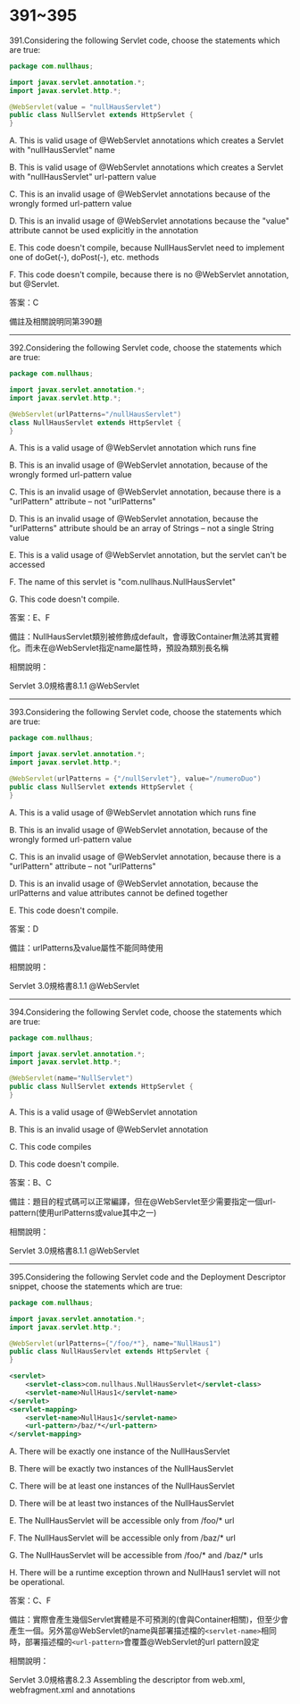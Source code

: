 391~395
========================

391.Considering the following Servlet code, choose the statements which are true:

```java
package com.nullhaus;

import javax.servlet.annotation.*;
import javax.servlet.http.*;

@WebServlet(value = "nullHausServlet")
public class NullServlet extends HttpServlet {
}
```

A.  This is valid usage of @WebServlet annotations which creates a Servlet with "nullHausServlet" name

B.  This is valid usage of @WebServlet annotations which creates a Servlet with "nullHausServlet" url-pattern value

C.  This is an invalid usage of @WebServlet annotations because of the wrongly formed url-pattern value

D.  This is an invalid usage of @WebServlet annotations because the "value" attribute cannot be used explicitly in the annotation

E.  This code doesn't compile, because NullHausServlet need to implement one of doGet(-), doPost(-), etc. methods

F.  This code doesn't compile, because there is no @WebServlet annotation, but @Servlet.

答案：C

備註及相關說明同第390題

---
392.Considering the following Servlet code, choose the statements which are true:

```java
package com.nullhaus;

import javax.servlet.annotation.*;
import javax.servlet.http.*;

@WebServlet(urlPatterns="/nullHausServlet")
class NullHausServlet extends HttpServlet {
}
```

A.  This is a valid usage of @WebServlet annotation which runs fine

B.  This is an invalid usage of @WebServlet annotation, because of the wrongly formed url-pattern value

C.  This is an invalid usage of @WebServlet annotation, because there is a "urlPattern" attribute – not "urlPatterns"

D.  This is an invalid usage of @WebServlet annotation, because the "urlPatterns" attribute should be an array of Strings – not a single String value

E.  This is a valid usage of @WebServlet annotation, but the servlet can't be accessed

F.  The name of this servlet is "com.nullhaus.NullHausServlet"

G.  This code doesn't compile.

答案：E、F

備註：NullHausServlet類別被修飾成default，會導致Container無法將其實體化。而未在@WebServlet指定name屬性時，預設為類別長名稱

相關說明：

Servlet 3.0規格書8.1.1 @WebServlet

---
393.Considering the following Servlet code, choose the statements which are true:

```java
package com.nullhaus;

import javax.servlet.annotation.*;
import javax.servlet.http.*;

@WebServlet(urlPatterns = {"/nullServlet"}, value="/numeroDuo")
public class NullServlet extends HttpServlet {
}
```

A.  This is a valid usage of @WebServlet annotation which runs fine

B.  This is an invalid usage of @WebServlet annotation, because of the wrongly formed url-pattern value

C.  This is an invalid usage of @WebServlet annotation, because there is a "urlPattern" attribute – not "urlPatterns"

D.  This is an invalid usage of @WebServlet annotation, because the urlPatterns and value attributes cannot be defined together

E.  This code doesn't compile.

答案：D

備註：urlPatterns及value屬性不能同時使用

相關說明：

Servlet 3.0規格書8.1.1 @WebServlet

---
394.Considering the following Servlet code, choose the statements which are true:

```java
package com.nullhaus;

import javax.servlet.annotation.*;
import javax.servlet.http.*;

@WebServlet(name="NullServlet")
public class NullServlet extends HttpServlet {
}
```

A.  This is a valid usage of @WebServlet annotation

B.  This is an invalid usage of @WebServlet annotation

C.  This code compiles

D. This code doesn't compile.

答案：B、C

備註：題目的程式碼可以正常編譯，但在@WebServlet至少需要指定一個url-pattern(使用urlPatterns或value其中之一)

相關說明：

Servlet 3.0規格書8.1.1 @WebServlet

---
395.Considering the following Servlet code and the Deployment Descriptor snippet, choose the statements which are true:

```java
package com.nullhaus;

import javax.servlet.annotation.*;
import javax.servlet.http.*;

@WebServlet(urlPatterns={"/foo/*"}, name="NullHaus1")
public class NullHausServlet extends HttpServlet {
}
```

```xml
<servlet>
    <servlet-class>com.nullhaus.NullHausServlet</servlet-class>
    <servlet-name>NullHaus1</servlet-name>
</servlet>
<servlet-mapping>
    <servlet-name>NullHaus1</servlet-name>
    <url-pattern>/baz/*</url-pattern>
</servlet-mapping>
```

A.  There will be exactly one instance of the NullHausServlet

B.  There will be exactly two instances of the NullHausServlet

C.  There will be at least one instances of the NullHausServlet

D.  There will be at least two instances of the NullHausServlet

E.  The NullHausServlet will be accessible only from /foo/* url

F.  The NullHausServlet will be accessible only from /baz/* url

G.  The NullHausServlet will be accessible from /foo/* and /baz/* urls

H.  There will be a runtime exception thrown and NullHaus1 servlet will not be operational.

答案：C、F

備註：實際會產生幾個Servlet實體是不可預測的(會與Container相關)，但至少會產生一個。另外當@WebServlet的name與部署描述檔的`<servlet-name>`相同時，部署描述檔的`<url-pattern>`會覆蓋@WebServlet的url pattern設定

相關說明：

Servlet 3.0規格書8.2.3 Assembling the descriptor from web.xml, webfragment.xml and annotations
